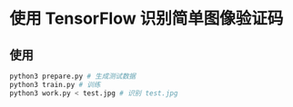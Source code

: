 # 使用 TensorFlow 识别简单图像验证码

## 使用
```bash
python3 prepare.py # 生成测试数据
python3 train.py # 训练
python3 work.py < test.jpg # 识别 test.jpg
```
